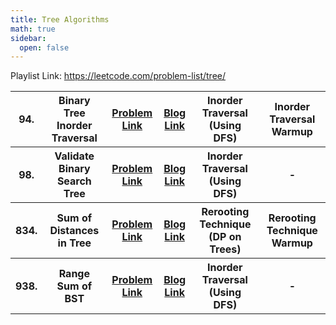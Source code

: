 ```yaml
---
title: Tree Algorithms
math: true
sidebar:
  open: false
---
```


Playlist Link: https://leetcode.com/problem-list/tree/

<table>
    <tr>
        <th>94.</th>
        <th>Binary Tree Inorder Traversal</th>
        <th><a href="https://leetcode.com/problems/binary-tree-inorder-traversal/">Problem Link</a></th>
        <th><a href="/competitive_programming/leetcode/tree-algorithms/p94-binary-tree-inorder-traversal/">Blog Link</a></th>
        <th>Inorder Traversal (Using DFS)</th>
        <th>Inorder Traversal Warmup</th>
    </tr>
    <tr>
        <th>98.</th>
        <th>Validate Binary Search Tree</th>
        <th><a href="https://leetcode.com/problems/validate-binary-search-tree/">Problem Link</a></th>
        <th><a href="/competitive_programming/leetcode/tree-algorithms/p98-validate-binary-search-tree/">Blog Link</a></th>
        <th>Inorder Traversal (Using DFS)</th>
        <th>-</th>
    </tr>
    <tr>
        <th>834.</th>
        <th>Sum of Distances in Tree</th>
        <th><a href="https://leetcode.com/problems/sum-of-distances-in-tree/">Problem Link</a></th>
        <th><a href="/competitive_programming/leetcode/tree-algorithms/p834-sum-of-distances-in-tree/">Blog Link</a></th>
        <th>Rerooting Technique (DP on Trees)</th>
        <th>Rerooting Technique Warmup</th>
    </tr>
    <tr>
        <th>938.</th>
        <th>Range Sum of BST</th>
        <th><a href="https://leetcode.com/problems/range-sum-of-bst/">Problem Link</a></th>
        <th><a href="/competitive_programming/leetcode/tree-algorithms/p938-range-sum-of-bst">Blog Link</a></th>
        <th>Inorder Traversal (Using DFS)</th>
        <th>-</th>
    </tr>
    
</table>




